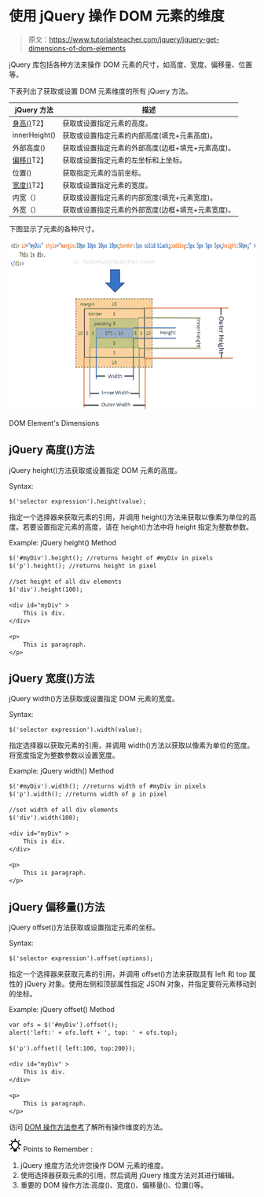 # 使用 jQuery 操作 DOM 元素的维度

> 原文：<https://www.tutorialsteacher.com/jquery/jquery-get-dimensions-of-dom-elements>

jQuery 库包括各种方法来操作 DOM 元素的尺寸，如高度、宽度、偏移量、位置等。

下表列出了获取或设置 DOM 元素维度的所有 jQuery 方法。

| jQuery 方法 | 描述 |
| --- | --- |
| [身高()](#height)T2】 | 获取或设置指定元素的高度。 |
| innerHeight() | 获取或设置指定元素的内部高度(填充+元素高度)。 |
| 外部高度() | 获取或设置指定元素的外部高度(边框+填充+元素高度)。 |
| [偏移()](#offset)T2】 | 获取或设置指定元素的左坐标和上坐标。 |
| 位置() | 获取指定元素的当前坐标。 |
| [宽度()](#width)T2】 | 获取或设置指定元素的宽度。 |
| 内宽（） | 获取或设置指定元素的内部宽度(填充+元素宽度)。 |
| 外宽（） | 获取或设置指定元素的外部宽度(边框+填充+元素宽度)。 |

下图显示了元素的各种尺寸。

[![jQuery dimensions methods](img/73f33a260358a5d38699ff7a3e51454c.png)](../../Content/images/jquery/jquery-dom-dimension.png)

DOM Element's Dimensions



## jQuery 高度()方法

jQuery height()方法获取或设置指定 DOM 元素的高度。

Syntax:

```
$('selector expression').height(value);
```

指定一个选择器来获取元素的引用，并调用 height()方法来获取以像素为单位的高度。若要设置指定元素的高度，请在 height()方法中将 height 指定为整数参数。

Example: jQuery height() Method

```
$('#myDiv').height(); //returns height of #myDiv in pixels
$('p').height(); //returns height in pixel

//set height of all div elements
$('div').height(100);

<div id="myDiv" >
    This is div.
</div>

<p>
    This is paragraph.
</p>
```

## jQuery 宽度()方法

jQuery width()方法获取或设置指定 DOM 元素的宽度。

Syntax:

```
$('selector expression').width(value);

```

指定选择器以获取元素的引用，并调用 width()方法以获取以像素为单位的宽度。将宽度指定为整数参数以设置宽度。

Example: jQuery width() Method

```
$('#myDiv').width(); //returns width of #myDiv in pixels
$('p').width(); //returns width of p in pixel

//set width of all div elements
$('div').width(100);

<div id="myDiv" >
    This is div.
</div>

<p>
    This is paragraph.
</p>
```

## jQuery 偏移量()方法

jQuery offset()方法获取或设置指定元素的坐标。

Syntax:

```
$('selector expression').offset(options);
```

指定一个选择器来获取元素的引用，并调用 offset()方法来获取具有 left 和 top 属性的 jQuery 对象。使用左侧和顶部属性指定 JSON 对象，并指定要将元素移动到的坐标。

Example: jQuery offset() Method

```
var ofs = $('#myDiv').offset();
alert('left:' + ofs.left + ', top: ' + ofs.top);

$('p').offset({ left:100, top:200});

<div id="myDiv" >
    This is div.
</div>

<p>
    This is paragraph.
</p>
```

访问 [DOM 操作方法参考](/jquery/jquery-dom-methods-reference)了解所有操作维度的方法。

![](img/85db52f5404f0c468e1b194aa487d6a1.png)  Points to Remember :

1.  jQuery 维度方法允许您操作 DOM 元素的维度。
2.  使用选择器获取元素的引用，然后调用 jQuery 维度方法对其进行编辑。
3.  重要的 DOM 操作方法:高度()、宽度()、偏移量()、位置()等。
